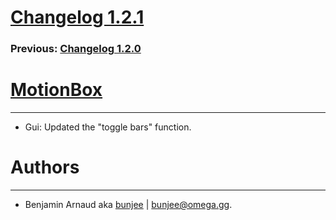# [Changelog 1.2.1](http://omega.gg/MotionBox/changes/1.2.1.html)

### Previous: [Changelog 1.2.0](1.2.0.html)

# [MotionBox](http://omega.gg/MotionBox)
---

- Gui: Updated the "toggle bars" function.


# Authors
---

- Benjamin Arnaud aka [bunjee](http://bunjee.me) | <bunjee@omega.gg>.
